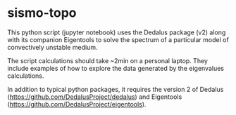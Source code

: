 # sismo-topo

This python script (jupyter notebook) uses the Dedalus package (v2) along with its companion Eigentools to solve the spectrum of a particular model of convectively unstable medium.

The script calculations should take ~2min on a personal laptop. They include examples of how to explore the data generated by the eigenvalues calculations.

In addition to typical python packages, it requires the version 2 of Dedalus (https://github.com/DedalusProject/dedalus) and Eigentools (https://github.com/DedalusProject/eigentools).
